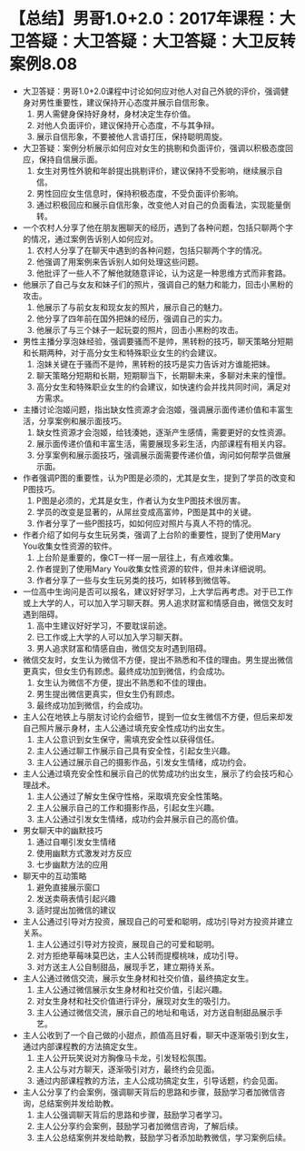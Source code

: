 # 【总结】男哥1.0+2.0：2017年课程：大卫答疑：大卫答疑：大卫答疑：大卫反转案例8.08

-   大卫答疑：男哥1.0+2.0课程中讨论如何应对他人对自己外貌的评价，强调健身对男性重要性，建议保持开心态度并展示自信形象。
    1.  男人需健身保持好身材，身材决定生存价值。
    2.  对他人负面评价，建议保持开心态度，不与其争辩。
    3.  展示自信形象，不要被他人言语打压，保持聪明周旋。
-   大卫答疑：案例分析展示如何应对女生的挑剔和负面评价，强调以积极态度回应，保持自信展示面。
    1.  女生对男性外貌和年龄提出挑剔评价，建议保持不受影响，继续展示自信。
    2.  男性回应女生信息时，保持积极态度，不受负面评价影响。
    3.  通过积极回应和展示自信形象，改变他人对自己的负面看法，实现能量倒转。
-   一个农村人分享了他在朋友圈聊天的经历，遇到了各种问题，包括只聊两个字的情况，通过案例告诉别人如何应对。
    1.  农村人分享了在聊天中遇到的各种问题，包括只聊两个字的情况。
    2.  他强调了用案例来告诉别人如何处理这些问题。
    3.  他批评了一些人不了解他就随意评论，认为这是一种思维方式而非套路。
-   他展示了自己与女友和妹子们的照片，强调自己的魅力和能力，回击小黑粉的攻击。
    1.  他展示了与前女友和现女友的照片，展示自己的魅力。
    2.  他分享了四年前在国外把妹的经历，强调自己的实力。
    3.  他展示了与三个妹子一起玩耍的照片，回击小黑粉的攻击。
-   男性主播分享泡妹经验，强调要骚而不是帅，黑转粉的技巧，聊天策略分短期和长期两种，对于高分女生和特殊职业女生的约会建议。
    1.  泡妹关键在于骚而不是帅，黑转粉的技巧是实力告诉对方谁能把妹。
    2.  聊天策略分短期和长期，短期聊当下，长期聊未来，多聊对未来的憧憬。
    3.  高分女生和特殊职业女生的约会建议，如快速约会并找共同时间，满足对方需求。
-   主播讨论泡姬问题，指出缺女性资源才会泡姬，强调展示面传递价值和丰富生活，分享案例和展示面技巧。
    1.  缺女性资源才会泡姬，给钱湊她，逐渐产生感情，需要更好的女性资源。
    2.  展示面传递价值和丰富生活，需要展现多彩生活，内部课程有相关内容。
    3.  分享案例和展示面技巧，强调展示面需要传递价值，询问如何帮学员做展示面。
-   作者强调P图的重要性，认为P图是必须的，尤其是女生，提到了学员的改变和P图技巧。
    1.  P图是必须的，尤其是女生，作者认为女生P图技术很厉害。
    2.  学员的改变是显著的，从屌丝变成高富帅，P图是其中的关键。
    3.  作者分享了一些P图技巧，如如何应对照片与真人不符的情况。
-   作者介绍了如何与女生玩另类，强调了上台阶的重要性，提到了使用Mary You收集女性资源的软件。
    1.  上台阶是重要的，像CT一样一层一层往上，有点难收集。
    2.  作者提到了使用Mary You收集女性资源的软件，但并未详细说明。
    3.  作者分享了一些与女生玩另类的技巧，如转移到微信等。
-   一位高中生询问是否可以报名，建议好好学习，上大学后再考虑。对于已工作或上大学的人，可以加入学习聊天群。男人追求财富和情感自由，微信交友时遇到阻碍。
    1.  高中生建议好好学习，不要耽误前途。
    2.  已工作或上大学的人可以加入学习聊天群。
    3.  男人追求财富和情感自由，微信交友时遇到阻碍。
-   微信交友时，女生认为微信不方便，提出不熟悉和不佳的理由。男生提出微信更真实，但女生仍有顾虑。最终成功加到微信，约会成功。
    1.  女生认为微信不方便，提出不熟悉和不佳的理由。
    2.  男生提出微信更真实，但女生仍有顾虑。
    3.  最终成功加到微信，约会成功。
-   主人公在地铁上与朋友讨论约会细节，提到一位女生微信不方便，但后来却发自己照片展示身材，主人公通过填充安全性成功约出女生。
    1.  主人公意识到女生保守，需填充安全性以获得信任。
    2.  主人公通过聊工作展示自己具有安全性，引起女生兴趣。
    3.  主人公通过展示自己的摄影作品，引发女生情绪，成功约会。
-   主人公通过填充安全性和展示自己的优势成功约出女生，展示了约会技巧和心理战术。
    1.  主人公通过了解女生保守性格，采取填充安全性策略。
    2.  主人公展示自己的工作和摄影作品，引起女生兴趣。
    3.  主人公通过引发女生情绪，成功约会并展示自己的高价值。
-   男女聊天中的幽默技巧
    1.  通过自嘲引发女生情绪
    2.  使用幽默方式激发对方反应
    3.  七步幽默方法的应用
-   聊天中的互动策略
    1.  避免直接展示窗口
    2.  发送卖萌表情引起兴趣
    3.  适时提出加微信的建议
-   主人公通过引导对方投资，展现自己的可爱和聪明，成功引导对方投资并建立关系。
    1.  主人公通过引导对方投资，展现自己的可爱和聪明。
    2.  对方拒绝草莓味莫巴达，主人公转而提樱桃味，成功引导。
    3.  对方送主人公自制甜品，展现手艺，建立期待关系。
-   主人公通过微信交流，展示女生身材和社交价值，最终搞定女生。
    1.  主人公通过微信展示女生身材和社交价值，引起兴趣。
    2.  对女生身材和社交价值进行评分，展现对女生的吸引力。
    3.  主人公通过微信交流，展示自己的地址和电话，对方送自制甜品展示手艺。
-   主人公收到了一个自己做的小甜点，颜值高且好看，聊天中逐渐吸引到女生，通过内部课程教的方法搞定女生。
    1.  主人公开玩笑说对方胸像马卡龙，引发轻松氛围。
    2.  主人公与对方聊天，逐渐吸引对方，最终约会见面。
    3.  通过内部课程教的方法，主人公成功搞定女生，引导话题，约会见面。
-   主人公分享了约会案例，强调聊天背后的思路和步骤，鼓励学习者加微信咨询，总结案例并发给助教。
    1.  主人公强调聊天背后的思路和步骤，鼓励学习者学习。
    2.  主人公分享约会案例，鼓励学习者加微信咨询，了解后续。
    3.  主人公总结案例并发给助教，鼓励学习者添加助教微信，学习案例后续。